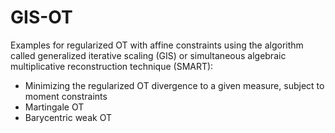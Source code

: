 # GIS-OT
Examples for regularized OT with affine constraints using the algorithm called generalized iterative scaling (GIS) or simultaneous algebraic multiplicative reconstruction technique (SMART):
+ Minimizing the regularized OT divergence to a given measure, subject to moment constraints
+ Martingale OT
+ Barycentric weak OT
